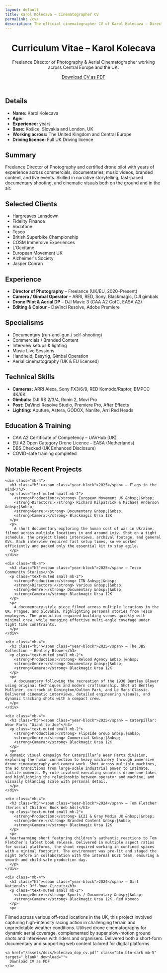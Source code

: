 ```yaml
---
layout: default
title: Karol Kolecava – Cinematographer CV
permalink: /cv/
description: The official cinematographer CV of Karol Kolecava – Director of Photography and drone operator working across Europe and the UK. View past clients, technical skills, project highlights, and download his full PDF résumé.
---
```


<div class="container mt-5 pt-5">

  <header>
    <h1 class="mb-4">Curriculum Vitae – Karol Kolecava</h1>
    <p class="lead text-muted">Freelance Director of Photography & Aerial Cinematographer working across Central Europe and the UK.</p>
    <a href="/assets/docs/kolecava_dop_cv.pdf" class="btn btn-dark mb-5" target="_blank" download="">
      Download CV as PDF
    </a>
  </header>

  <!-- Personal Details -->
  <section class="mb-5" aria-labelledby="cv-details">
    <h2 id="cv-details" class="text-uppercase text-muted border-bottom pb-2">Details</h2>
    <ul class="list-unstyled mt-3">
      <li><strong>Name:</strong> Karol Kolecava</li>
      <li><strong>Age:</strong> <span id="current-age"></span></li>
      <li><strong>Experience:</strong> <span class="experience-years"></span> years</li>
      <li><strong>Base:</strong> Košice, Slovakia and London, UK</li>
      <li><strong>Working across:</strong> The United Kingdom and Central Europe</li>
      <li><strong>Driving licence:</strong> Full UK Driving licence</li>
    </ul>
  </section>

  <!-- Summary -->
  <section class="mb-5" aria-labelledby="cv-summary">
    <h2 id="cv-summary" class="text-uppercase text-muted border-bottom pb-2">Summary</h2>
    <p>
      Freelance Director of Photography and certified drone pilot with <span class="experience-years"></span> years of experience across commercials, documentaries, music videos, branded content, and live events. Skilled in narrative storytelling, fast-paced documentary shooting, and cinematic visuals both on the ground and in the air.
    </p>
  </section>

  <!-- Clients -->
  <section class="mb-5" aria-labelledby="cv-clients">
    <h2 id="cv-clients" class="text-uppercase text-muted border-bottom pb-2">Selected Clients</h2>
    <ul class="list-unstyled mt-3">
      <li>Hargreaves Lansdown</li>
      <li>Fidelity Finance</li>
      <li>Vodafone</li>
      <li>Tesco</li>
      <li>British Superbike Championship</li>
      <li>COSM Immersive Experiences</li>
      <li>L'Occitane</li>
      <li>European Movement UK</li>
      <li>Alzheimer's Society</li>
      <li>Jasper Conran</li>
    </ul>
  </section>

  <!-- Roles & Capabilities -->
  <section class="mb-5" aria-labelledby="cv-experience">
    <h2 id="cv-experience" class="text-uppercase text-muted border-bottom pb-2">Experience</h2>
    <ul class="list-unstyled mt-3">
      <li><strong>Director of Photography</strong> – Freelance (UK/EU, 2020–Present)</li>
      <li><strong>Camera / Gimbal Operator</strong> – ARRI, RED, Sony, Blackmagic, DJI gimbals</li>
      <li><strong>Drone Pilot & Aerial DP</strong> – DJI Mavic 3 (CAA A2 CofC, EASA A2)</li>
      <li><strong>Editing & Colour</strong> – DaVinci Resolve, Adobe Premiere</li>
    </ul>
  </section>

  <!-- Specialisms -->
  <section class="mb-5" aria-labelledby="cv-specialisms">
    <h2 id="cv-specialisms" class="text-uppercase text-muted border-bottom pb-2">Specialisms</h2>
    <ul class="list-unstyled mt-3">
      <li>Documentary (run-and-gun / self-shooting)</li>
      <li>Commercials / Branded Content</li>
      <li>Interview setups & lighting</li>
      <li>Music Live Sessions</li>
      <li>Handheld, Easyrig, Gimbal Operation</li>
      <li>Aerial cinematography (UK & EU licensed)</li>
    </ul>
  </section>

  <!-- Tech -->
  <section class="mb-5" aria-labelledby="cv-technical">
    <h2 id="cv-technical" class="text-uppercase text-muted border-bottom pb-2">Technical Skills</h2>
    <ul class="list-unstyled mt-3">
      <li><strong>Cameras:</strong> ARRI Alexa, Sony FX3/6/9, RED Komodo/Raptor, BMPCC 4K/6K</li>
      <li><strong>Gimbals:</strong> DJI RS 2/3/4, Ronin 2, Movi Pro</li>
      <li><strong>Post:</strong> DaVinci Resolve Studio, Premiere Pro, After Effects</li>
      <li><strong>Lighting:</strong> Aputure, Astera, GODOX, Nanlite, Arri Red Heads</li>
    </ul>
  </section>

  <!-- Training -->
  <section class="mb-5" aria-labelledby="cv-education">
    <h2 id="cv-education" class="text-uppercase text-muted border-bottom pb-2">Education & Training</h2>
    <ul class="list-unstyled mt-3">
      <li>CAA A2 Certificate of Competency – UAVHub (UK)</li>
      <li>EU A2 Open Category Drone Licence – EASA (Netherlands)</li>
      <li>DBS Checked (UK Enhanced Disclosure)</li>
      <li>COVID-safe training completed</li>
    </ul>
  </section>

  <!-- Projects -->
  <section class="mb-5" aria-labelledby="cv-projects">
    <h2 id="cv-projects" class="text-uppercase text-muted border-bottom pb-2">Notable Recent Projects</h2>

    <div class="mb-4">
      <h3 class="h5"><span class="year-block">2025</span> – Flags in the Wind</h3>
      <p class="text-muted small mb-2">
        <strong>Production:</strong> European Movement UK &nbsp;|&nbsp;
        <strong>Directors:</strong> Richard Kilpatrick & Michael Anderson &nbsp;|&nbsp;
        <strong>Genre:</strong> Documentary &nbsp;|&nbsp;
        <strong>Camera:</strong> Blackmagic Ursa 12K
      </p>
      <p>
        A short documentary exploring the human cost of war in Ukraine, filmed across multiple locations in and around Lviv. Shot on a tight schedule, the project blends interviews, archival footage, and general GVs. Each interview required fast setup times, so we worked efficiently and packed only the essential kit to stay agile.
      </p>
    </div>

    <div class="mb-4">
      <h3 class="h5"><span class="year-block">2025</span> – Tesco Community Stories</h3>
      <p class="text-muted small mb-2">
        <strong>Production:</strong> ITN &nbsp;|&nbsp;
        <strong>Directors:</strong> Various &nbsp;|&nbsp;
        <strong>Genre:</strong> Documentary &nbsp;|&nbsp;
        <strong>Camera:</strong> Blackmagic Ursa 12K
      </p>
      <p>
        A documentary-style piece filmed across multiple locations in the UK, Prague, and Slovakia, highlighting personal stories from Tesco employees. The production required building scenes quickly with minimal crew, while managing effective multi-angle coverage under tight time constraints.
      </p>
    </div>

    <div class="mb-4">
      <h3 class="h5"><span class="year-block">2025</span> – The JBS Collection – Bentley Blower</h3>
      <p class="text-muted small mb-2">
        <strong>Production:</strong> Reload Agency &nbsp;|&nbsp;
        <strong>Genre:</strong> Documentary &nbsp;|&nbsp;
        <strong>Camera:</strong> Blackmagic Ursa 12K
      </p>
      <p>
        A documentary following the recreation of the 1930 Bentley Blower using original techniques and modern craftsmanship. Shot at Bentley Mulliner, on-track at Donington/Oulton Park, and Le Mans Classic. Delivered cinematic interviews, detailed engineering visuals, and dynamic tracking shots with a compact crew.
      </p>
    </div>

    <div class="mb-4">
      <h3 class="h5"><span class="year-block">2025</span> – Caterpillar: Wear Parts "Giant to Joe"</h3>
      <p class="text-muted small mb-2">
        <strong>Production:</strong> Flipside Group &nbsp;|&nbsp;
        <strong>Genre:</strong> Commercial &nbsp;|&nbsp;
        <strong>Camera:</strong> Blackmagic Ursa 12K
      </p>
      <p>
    A dynamic visual campaign for Caterpillar’s Wear Parts division, exploring the human connection to heavy machinery through immersive drone cinematography and camera work. Shot across multiple machines, the ad transitions from large-scale industrial power to intimate, tactile moments. My role involved executing seamless drone one-takes and highlighting the relationship between operator and machine, and visually balancing scale with personal detail.
      </p>
    </div>

    <div class="mb-4">
      <h3 class="h5"><span class="year-block">2024</span> – Tom Fletcher (Series of Children Book Web Ads)</h3>
      <p class="text-muted small mb-2">
        <strong>Production:</strong> EC2I & Gray Media UK &nbsp;|&nbsp;
        <strong>Genre:</strong> Branded Content &nbsp;|&nbsp;
        <strong>Camera:</strong> Blackmagic Ursa 12K
      </p>
      <p>
    A heartwarming short featuring children’s authentic reactions to Tom Fletcher’s latest book release. Delivered in multiple aspect ratios for social platforms, the shoot required working in confined spaces with a minimal footprint. The environment was pre-lit and staged the night before in collaboration with the internal EC2I team, ensuring a smooth and child-safe production day.
      </p>
    </div>

    <div class="mb-4">
      <h3 class="h5"><span class="year-block">2024</span> – Dirt Nationals: Off-Road Circuit</h3>
      <p class="text-muted small mb-2">
        <strong>Genre:</strong> Sports / Documentary &nbsp;|&nbsp;
        <strong>Camera:</strong> Blackmagic Ursa 12K, Red Komodo
      </p>
      <p>
Filmed across various off-road locations in the UK, this project involved capturing high-intensity racing action in challenging terrain and unpredictable weather conditions. Utilised drone cinematography for dynamic aerial coverage, complemented by super slow-motion ground shots and interviews with riders and organisers. Delivered both a short-form documentary and supporting web content tailored for digital platforms.
      </p>
    </div>
  </section>

  <!-- Repeat download CTA -->
    <a href="/assets/docs/kolecava_dop_cv.pdf" class="btn btn-dark mb-5" target="_blank" download="">
      Download CV as PDF
    </a>

</div>

<!-- Age and Experience Autoupdate -->
<script>
  document.addEventListener("DOMContentLoaded", function () {
    document.body.classList.add("js-enabled");

    // Age calc
    const birthDate = new Date(1993, 11, 17); // Dec 17, 1993
    const now = new Date();
    let age = now.getFullYear() - birthDate.getFullYear();
    const m = now.getMonth() - birthDate.getMonth();
    if (m < 0 || (m === 0 && now.getDate() < birthDate.getDate())) age--;
    document.getElementById("current-age").textContent = age;

    // Experience calc (start year: 2020)
    const expYears = now.getFullYear() - 2020;
    document.querySelectorAll(".experience-years").forEach(el => {
      el.textContent = expYears;
    });
  });
</script>
